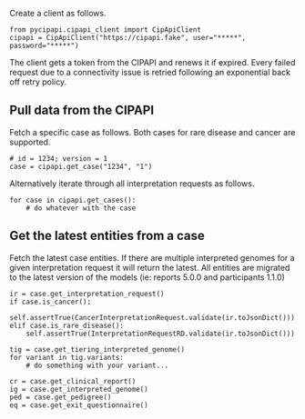 

Create a client as follows.
```
from pycipapi.cipapi_client import CipApiClient
cipapi = CipApiClient("https://cipapi.fake", user="*****", password="*****")
```

The client gets a token from the CIPAPI and renews it if expired.
Every failed request due to a connectivity issue is retried following an exponential back off retry policy.

## Pull data from the CIPAPI
Fetch a specific case as follows. Both cases for rare disease and cancer are supported.

```
# id = 1234; version = 1
case = cipapi.get_case("1234", "1")
```

Alternatively iterate through all interpretation requests as follows.

```
for case in cipapi.get_cases():
    # do whatever with the case
```

## Get the latest entities from a case

Fetch the latest case entities. If there are multiple interpreted genomes for a given interpretation request it will return the latest.
All entities are migrated to the latest version of the models (ie: reports 5.0.0 and participants 1.1.0)

```
ir = case.get_interpretation_request()
if case.is_cancer():
    self.assertTrue(CancerInterpretationRequest.validate(ir.toJsonDict()))
elif case.is_rare_disease():
    self.assertTrue(InterpretationRequestRD.validate(ir.toJsonDict()))
    
tig = case.get_tiering_interpreted_genome()
for variant in tig.variants:
    # do something with your variant...

cr = case.get_clinical_report()
ig = case.get_interpreted_genome()
ped = case.get_pedigree()
eq = case.get_exit_questionnaire()
```
